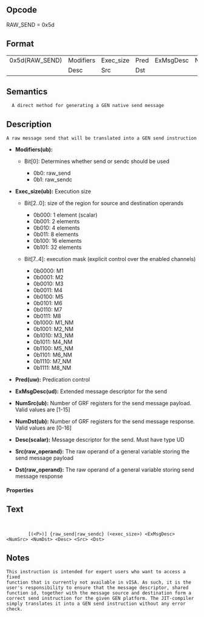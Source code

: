  

## Opcode

  RAW_SEND = 0x5d

## Format

| | | | | | | |
| --- | --- | --- | --- | --- | --- | --- |
| 0x5d(RAW_SEND) | Modifiers | Exec_size | Pred | ExMsgDesc | NumSrc | NumDst |
|                | Desc      | Src       | Dst  |           |        |        |


## Semantics




      A direct method for generating a GEN native send message

## Description



    A raw message send that will be translated into a GEN send instruction

- **Modifiers(ub):** 
 
  - Bit[0]: Determines whether send or sendc should be used
 
    - 0b0:  raw_send 
    - 0b1:  raw_sendc
- **Exec_size(ub):** Execution size
 
  - Bit[2..0]: size of the region for source and destination operands
 
    - 0b000:  1 element (scalar) 
    - 0b001:  2 elements 
    - 0b010:  4 elements 
    - 0b011:  8 elements 
    - 0b100:  16 elements 
    - 0b101:  32 elements 
  - Bit[7..4]: execution mask (explicit control over the enabled channels)
 
    - 0b0000:  M1 
    - 0b0001:  M2 
    - 0b0010:  M3 
    - 0b0011:  M4 
    - 0b0100:  M5 
    - 0b0101:  M6 
    - 0b0110:  M7 
    - 0b0111:  M8 
    - 0b1000:  M1_NM 
    - 0b1001:  M2_NM 
    - 0b1010:  M3_NM 
    - 0b1011:  M4_NM 
    - 0b1100:  M5_NM 
    - 0b1101:  M6_NM 
    - 0b1110:  M7_NM 
    - 0b1111:  M8_NM
- **Pred(uw):** Predication control

- **ExMsgDesc(ud):** Extended message descriptor for the send

- **NumSrc(ub):** Number of GRF registers for the send message payload. Valid values are  [1-15]

- **NumDst(ub):** Number of GRF registers for the send message response. Valid values are  [0-16]

- **Desc(scalar):** Message descriptor for the send. Must have type UD

- **Src(raw_operand):** The raw operand of a general variable storing the send message payload

- **Dst(raw_operand):** The raw operand of a general variable storing send message response

#### Properties


## Text
```
    

		[(<P>)] {raw_send|raw_sendc} (<exec_size>) <ExMsgDesc> <NumSrc> <NumDst> <Desc> <Src> <Dst>
```



## Notes



    This instruction is intended for expert users who want to access a fixed
    function that is currently not available in vISA. As such, it is the
    user's responsibility to ensure that the message descriptor, shared
    function id, together with the message source and destination form a
    correct send instruction for the given GEN platform. The JIT-compiler
    simply translates it into a GEN send instruction without any error
    check.
